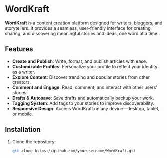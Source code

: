 # WordKraft

**WordKraft** is a content creation platform designed for writers, bloggers, and storytellers. It provides a seamless, user-friendly interface for creating, sharing, and discovering meaningful stories and ideas, one word at a time.

## Features

- **Create and Publish**: Write, format, and publish articles with ease.
- **Customizable Profiles**: Personalize your profile to reflect your identity as a writer.
- **Explore Content**: Discover trending and popular stories from other creators.
- **Comment and Engage**: Read, comment, and interact with other users' stories.
- **Drafts & Autosave**: Save drafts and automatically backup your work.
- **Tagging System**: Add tags to your stories to improve discoverability.
- **Responsive Design**: Access WordKraft on any device—desktop, tablet, or mobile.
  
## Installation

1. Clone the repository:

   ```bash
   git clone https://github.com/yourusername/WordKraft.git
